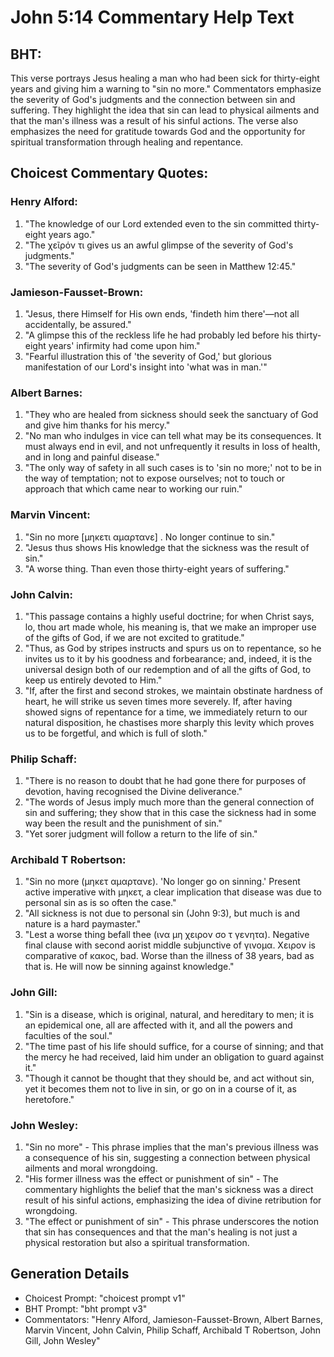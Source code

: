 # John 5:14 Commentary Help Text

## BHT:
This verse portrays Jesus healing a man who had been sick for thirty-eight years and giving him a warning to "sin no more." Commentators emphasize the severity of God's judgments and the connection between sin and suffering. They highlight the idea that sin can lead to physical ailments and that the man's illness was a result of his sinful actions. The verse also emphasizes the need for gratitude towards God and the opportunity for spiritual transformation through healing and repentance.

## Choicest Commentary Quotes:
### Henry Alford:
1. "The knowledge of our Lord extended even to the sin committed thirty-eight years ago."
2. "The χεῖρόν τι gives us an awful glimpse of the severity of God's judgments."
3. "The severity of God's judgments can be seen in Matthew 12:45."

### Jamieson-Fausset-Brown:
1. "Jesus, there Himself for His own ends, 'findeth him there'—not all accidentally, be assured."
2. "A glimpse this of the reckless life he had probably led before his thirty-eight years' infirmity had come upon him."
3. "Fearful illustration this of 'the severity of God,' but glorious manifestation of our Lord's insight into 'what was in man.'"

### Albert Barnes:
1. "They who are healed from sickness should seek the sanctuary of God and give him thanks for his mercy."
2. "No man who indulges in vice can tell what may be its consequences. It must always end in evil, and not unfrequently it results in loss of health, and in long and painful disease."
3. "The only way of safety in all such cases is to 'sin no more;' not to be in the way of temptation; not to expose ourselves; not to touch or approach that which came near to working our ruin."

### Marvin Vincent:
1. "Sin no more [μηκετι αμαρτανε] . No longer continue to sin." 
2. "Jesus thus shows His knowledge that the sickness was the result of sin." 
3. "A worse thing. Than even those thirty-eight years of suffering."

### John Calvin:
1. "This passage contains a highly useful doctrine; for when Christ says, lo, thou art made whole, his meaning is, that we make an improper use of the gifts of God, if we are not excited to gratitude."
2. "Thus, as God by stripes instructs and spurs us on to repentance, so he invites us to it by his goodness and forbearance; and, indeed, it is the universal design both of our redemption and of all the gifts of God, to keep us entirely devoted to Him."
3. "If, after the first and second strokes, we maintain obstinate hardness of heart, he will strike us seven times more severely. If, after having showed signs of repentance for a time, we immediately return to our natural disposition, he chastises more sharply this levity which proves us to be forgetful, and which is full of sloth."

### Philip Schaff:
1. "There is no reason to doubt that he had gone there for purposes of devotion, having recognised the Divine deliverance."
2. "The words of Jesus imply much more than the general connection of sin and suffering; they show that in this case the sickness had in some way been the result and the punishment of sin."
3. "Yet sorer judgment will follow a return to the life of sin."

### Archibald T Robertson:
1. "Sin no more (μηκετ αμαρτανε). 'No longer go on sinning.' Present active imperative with μηκετ, a clear implication that disease was due to personal sin as is so often the case."
2. "All sickness is not due to personal sin (John 9:3), but much is and nature is a hard paymaster."
3. "Lest a worse thing befall thee (ινα μη χειρον σο τ γενητα). Negative final clause with second aorist middle subjunctive of γινομα. Χειρον is comparative of κακος, bad. Worse than the illness of 38 years, bad as that is. He will now be sinning against knowledge."

### John Gill:
1. "Sin is a disease, which is original, natural, and hereditary to men; it is an epidemical one, all are affected with it, and all the powers and faculties of the soul."
2. "The time past of his life should suffice, for a course of sinning; and that the mercy he had received, laid him under an obligation to guard against it."
3. "Though it cannot be thought that they should be, and act without sin, yet it becomes them not to live in sin, or go on in a course of it, as heretofore."

### John Wesley:
1. "Sin no more" - This phrase implies that the man's previous illness was a consequence of his sin, suggesting a connection between physical ailments and moral wrongdoing.
2. "His former illness was the effect or punishment of sin" - The commentary highlights the belief that the man's sickness was a direct result of his sinful actions, emphasizing the idea of divine retribution for wrongdoing.
3. "The effect or punishment of sin" - This phrase underscores the notion that sin has consequences and that the man's healing is not just a physical restoration but also a spiritual transformation.


## Generation Details
- Choicest Prompt: "choicest prompt v1"
- BHT Prompt: "bht prompt v3"
- Commentators: "Henry Alford, Jamieson-Fausset-Brown, Albert Barnes, Marvin Vincent, John Calvin, Philip Schaff, Archibald T Robertson, John Gill, John Wesley"
